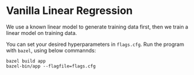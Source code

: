# Vanilla Linear Regression

We use a known linear model to generate training data first, then we train a linear model on training data.

You can set your desired hyperparameters in `flags.cfg`. Run the program with `bazel`, using below commannds:

```
bazel build app
bazel-bin/app --flagfile=flags.cfg
```


